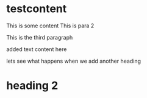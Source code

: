 # testcontent
This is some content
This is para 2

This is the third paragraph

added text content here

lets see what happens when we add another heading

# heading 2